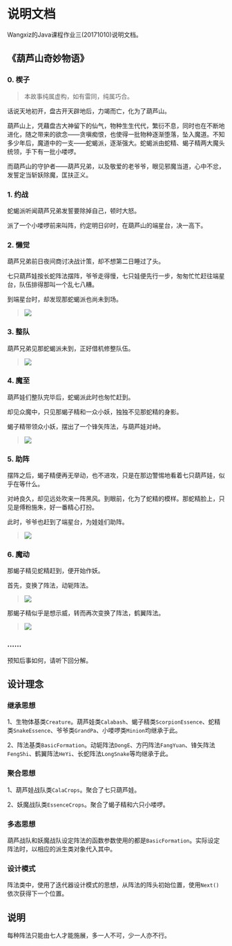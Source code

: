 # 说明文档
Wangxiz的Java课程作业三(20171010)说明文档。

## 《葫芦山奇妙物语》
### 0. 楔子
>本故事纯属虚构，如有雷同，纯属巧合。

话说天地初开，盘古开天辟地后，力竭而亡，化为了葫芦山。

葫芦山上，凭藉盘古大神留下的仙气，物种生生代代，繁衍不息，同时也在不断地进化，随之带来的欲念——贪嗔痴恨，也使得一批物种逐渐堕落，坠入魔道。不知多少年后，魔道中的一支——蛇蝎派，逐渐强大。蛇蝎派由蛇精、蝎子精两大魔头统领，手下有一批小喽啰。

而葫芦山的守护者——葫芦兄弟，以及敬爱的老爷爷，眼见邪魔当道，心中不忿，发誓定当斩妖除魔，匡扶正义。

### 1. 约战
蛇蝎派听闻葫芦兄弟发誓要除掉自己，顿时大怒。

派了一个小喽啰前来叫阵，约定明日卯时，在葫芦山的端星台，决一高下。

### 2. 懒觉
葫芦兄弟前日夜间商讨决战计策，却不想第二日睡过了头。

七只葫芦娃按长蛇阵法摆阵，爷爷走得慢，七只娃便先行一步，匆匆忙忙赶往端星台，队伍排得那叫一个乱七八糟。

到端星台时，却发现那蛇蝎派也尚未到场。
>![](jpgs/scene1.jpg)

### 3. 整队
葫芦兄弟见那蛇蝎派未到，正好借机修整队伍。
>![](jpgs/scene2.jpg)

### 4. 魔至
葫芦娃们整队完毕后，蛇蝎派此时也匆忙赶到。

却见众魔中，只见那蝎子精和一众小妖，独独不见那蛇精的身影。

蝎子精带领众小妖，摆出了一个锋矢阵法，与葫芦娃对峙。
>![](jpgs/scene3.jpg)

### 5. 助阵
摆阵之后，蝎子精便再无举动，也不进攻，只是在那边警惕地看着七只葫芦娃，似乎在等什么。

对峙良久，却见远处吹来一阵黑风。到眼前，化为了蛇精的模样。那蛇精脸上，只见是傅粉施朱，好一番精心打扮。

此时，爷爷也赶到了端星台，为娃娃们助阵。
>![](jpgs/scene4.jpg)

### 6. 魔动
那蝎子精见蛇精赶到，便开始作妖。

首先，变换了阵法，动轭阵法。
>![](jpgs/scene5.jpg)

那蝎子精似乎是想示威，转而再次变换了阵法，鹤翼阵法。
>![](jpgs/scene6.jpg)

### ……
预知后事如何，请听下回分解。

## 设计理念
### 继承思想
1、生物体基类`Creature`。葫芦娃类`Calabash`、蝎子精类`ScorpionEssence`、蛇精类`SnakeEssence`、爷爷类`GrandPa`、小喽啰类`Minion`均继承于此。

2、阵法基类`BasicFormation`。动轭阵法`DongE`、方円阵法`FangYuan`、锋矢阵法`FengShi`、鹤翼阵法`HeYi`、长蛇阵法`LongSnake`等均继承于此。

### 聚合思想
1、葫芦娃战队类`CalaCrops`。聚合了七只葫芦娃。

2、妖魔战队类`EssenceCrops`。聚合了蝎子精和六只小喽啰。

### 多态思想
葫芦战队和妖魔战队设定阵法的函数参数使用的都是`BasicFormation`。实际设定阵法时，以相应的派生类对象代入其中。

### 设计模式
阵法类中，使用了迭代器设计模式的思想，从阵法的阵头初始位置，使用`Next()`依次获得下一个位置。

## 说明
每种阵法只能由七人才能施展，多一人不可，少一人亦不行。
